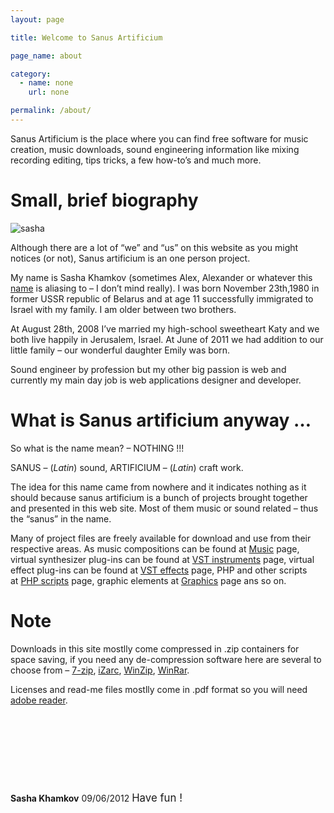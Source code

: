 ```yaml
---
layout: page

title: Welcome to Sanus Artificium

page_name: about

category:
  - name: none
    url: none

permalink: /about/
---
```


Sanus Artificium is the place where you can find free software for music creation, music downloads, sound engineering information like mixing recording editing, tips tricks, a few how-to&#8217;s and much more.

# Small, brief biography

![sasha](/uploads/sasha.jpg)

Although there are a lot of &#8220;we&#8221; and &#8220;us&#8221; on this website as you might notices (or not), Sanus artificium is an one person project.

My name is Sasha Khamkov (sometimes Alex, Alexander or whatever this [name][1] is aliasing to &#8211; I don&#8217;t mind really). I was born November 23th,1980 in former USSR republic of Belarus and at age 11 successfully immigrated to Israel with my family. I am older between two brothers.

At August 28th, 2008 I&#8217;ve married my high-school sweetheart Katy and we both live happily in Jerusalem, Israel. At June of 2011 we had addition to our little family &#8211; our wonderful daughter Emily was born.

Sound engineer by profession but my other big passion is web and currently my main day job is web applications designer and developer.

# What is Sanus artificium anyway &#8230;

So what is the name mean? &#8211; NOTHING !!!

SANUS &#8211; (*Latin*) sound, ARTIFICIUM &#8211; (*Latin*) craft work.

The idea for this name came from nowhere and it indicates nothing as it should because sanus artificium is a bunch of projects brought together and presented in this web site. Most of them music or sound related &#8211; thus the &#8220;sanus&#8221; in the name.

<div>
</div>

Many of project files are freely available for download and use from their respective areas. As music compositions can be found at [Music][2] page, virtual synthesizer plug-ins can be found at [VST instruments][3] page, virtual effect plug-ins can be found at [VST effects][3] page, PHP and other scripts at [PHP scripts][4] page, graphic elements at [Graphics][5] page ans so on.

# Note

Downloads in this site mostlly come compressed in .zip containers for space saving, if you need any de-compression software here are several to choose from &#8211; [7-zip][6], [iZarc][7], [WinZip][8], [WinRar][9].

Licenses and read-me files mostlly come in .pdf format so you will need [adobe reader][10].

&nbsp;

&nbsp;

&nbsp;

&nbsp;

**Sasha Khamkov**
09/06/2012
<big>Have fun !</big>

 [1]: http://www.sanusart.com/wp-content/uploads/Alexander#Variants_and_diminutives
 [2]: /music/ "Music"
 [3]: /vst-plugins/
 [4]: /scripts/
 [5]: /graphics/
 [6]: http://www.7-zip.org
 [7]: http://www.izarc.org
 [8]: http://www.winzip.com
 [9]: http://www.rarlab.com
 [10]: http://www.sanusart.com/wp-content/uploads/reader